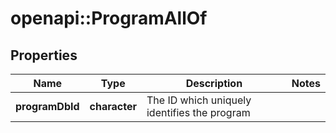 # openapi::ProgramAllOf

## Properties
Name | Type | Description | Notes
------------ | ------------- | ------------- | -------------
**programDbId** | **character** | The ID which uniquely identifies the program | 


